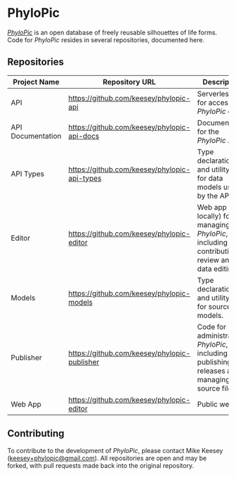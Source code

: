 # PhyloPic

*[PhyloPic](https://www.phylopic.org)* is an open database of freely reusable silhouettes of life forms. Code for *PhyloPic* resides in several repositories, documented here.

## Repositories

| Project Name | Repository URL | Description |
| ------------ | -------------- | ----------- |
| API | https://github.com/keesey/phylopic-api | Serverless API for accessing *PhyloPic* data. |
| API Documentation | https://github.com/keesey/phylopic-api-docs | Documentation for the *PhyloPic* API. |
| API Types | https://github.com/keesey/phylopic-api-types | Type declarations and utility files for data models used by the API. |
| Editor | https://github.com/keesey/phylopic-editor | Web app (run locally) for managing *PhyloPic*, including contribution review and data editing. |
| Models | https://github.com/keesey/phylopic-models | Type declarations and utility files for source data models. |
| Publisher | https://github.com/keesey/phylopic-publisher | Code for administrating *PhyloPic*, including publishing releases and managing source files. |
| Web App | https://github.com/keesey/phylopic-editor | Public website. |


## Contributing

To contribute to the development of *PhyloPic*, please contact Mike Keesey ([keesey+phylopic@gmail.com](keesey+phylopic@gmail.com)). All repositories are open and may be forked, with pull requests made back into the original repository.
